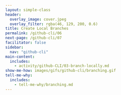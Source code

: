 ```yaml
---
layout: simple-class
header:
  overlay_image: cover.jpeg
  overlay_filter: rgba(46, 129, 200, 0.6)
title: Create Local Branches
permalink: /github-cli/06
next-page: /github-cli/07
facilitator: false
sidebar:
  nav: "github-cli"
main-content:
  includes:
    - activity/github-CLI/03-branch-locally.md
show-me-how: images/gifs/github-cli/branching.gif
tell-me-why:
  includes:
    - tell-me-why/branching.md
---
```

